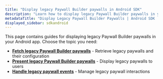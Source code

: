```yaml
---
title: "Display legacy Paywall Builder paywalls in Android SDK"
description: "Learn how to display legacy Paywall Builder paywalls in your Android app with Adapty SDK."
metadataTitle: "Display Legacy Paywall Builder Paywalls | Android SDK | Adapty Docs"
displayed_sidebar: sdkandroid
---
```


This page contains guides for displaying legacy Paywall Builder paywalls in your Android app. Choose the topic you need:

- **[Fetch legacy Paywall Builder paywalls](android-get-legacy-pb-paywalls)** - Retrieve legacy paywalls and their configuration
- **[Present legacy Paywall Builder paywalls](android-present-paywalls-legacy)** - Display legacy paywalls to users
- **[Handle legacy paywall events](android-handling-events-legacy)** - Manage legacy paywall interactions 
